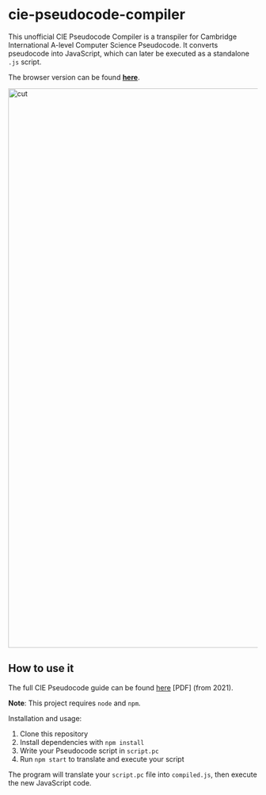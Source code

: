 # cie-pseudocode-compiler
This unofficial CIE Pseudocode Compiler is a transpiler for Cambridge International A-level Computer Science Pseudocode. It converts pseudocode into JavaScript, which can later be executed as a standalone `.js` script.

The browser version can be found [**here**](http://vincekaj.ml/pseudocode).

<img width="1128" alt="cut" src="https://user-images.githubusercontent.com/35348750/194763691-3640c9d3-bdc6-42af-b43d-1e0d6635cc9b.PNG">

## How to use it

The full CIE Pseudocode guide can be found [here](https://github.com/VinceKaj/cie-pseudocode-compiler/raw/main/pseudocode_guide.pdf) \[PDF\] (from 2021).

**Note**: This project requires `node` and `npm`.

Installation and usage:

1. Clone this repository
2. Install dependencies with `npm install`
3. Write your Pseudocode script in `script.pc`
4. Run `npm start` to translate and execute your script

The program will translate your `script.pc` file into `compiled.js`, then execute the new JavaScript code.
